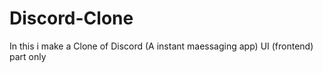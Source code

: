 # Discord-Clone
In this i make a Clone of Discord (A instant maessaging app) UI (frontend) part only
